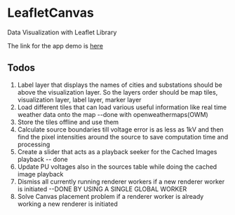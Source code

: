 # LeafletCanvas
Data Visualization with Leaflet Library

The link for the app demo is [here](https://posoco.github.io/LeafletCanvas)

## Todos
1. Label layer that displays the names of cities and substations should be above the visualization layer. So the layers order should be map tiles, visualization layer, label layer, marker layer
2. Load different tiles that can load various useful information like real time weather data onto the map --done with openweathermaps(OWM)
3. Store the tiles offline and use them
4. Calculate source boundaries till voltage error is as less as 1kV and then find the pixel intensities around the source to save computation time and processing
5. Create a slider that acts as a playback seeker for the Cached Images playback -- done
6. Update PU voltages also in the sources table while doing the cached image playback
7. Dismiss all currently running renderer workers if a new renderer worker is initiated --DONE BY USING A SINGLE GLOBAL WORKER
8. Solve Canvas placement problem if a renderer worker is already working a new renderer is initiated

